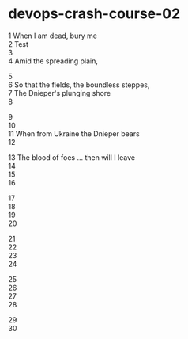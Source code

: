 # devops-crash-course-02

1 When I am dead, bury me <br/> 
2 Test<br /> 
3 <br /> 
4 Amid the spreading plain, <br /> 

5 <br /> 
6 So that the fields, the boundless steppes,<br /> 
7 The Dnieper's plunging shore  <br /> 
8 <br /> 

 9 <br /> 
10 <br /> 
11 When from Ukraine the Dnieper bears      <br /> 
12 <br /> 

13 The blood of foes ... then will I leave<br /> 
14 <br /> 
15 <br /> 
16 <br /> 

17 <br /> 
18 <br /> 
19 <br /> 
20 <br /> 

21 <br /> 
22 <br /> 
23 <br /> 
24 <br /> 

25 <br /> 
26 <br /> 
27 <br /> 
28 <br /> 

29 <br /> 
30 <br /> 

